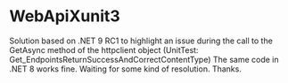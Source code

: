 # WebApiXunit3
Solution based on .NET 9 RC1 to highlight an issue during the call to the GetAsync method of the httpclient object (UnitTest: Get_EndpointsReturnSuccessAndCorrectContentType)
The same code in .NET 8 works fine.
Waiting for some kind of resolution.
Thanks.
